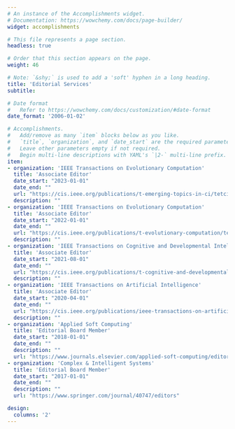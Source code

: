 ```yaml
---
# An instance of the Accomplishments widget.
# Documentation: https://wowchemy.com/docs/page-builder/
widget: accomplishments

# This file represents a page section.
headless: true

# Order that this section appears on the page.
weight: 46

# Note: `&shy;` is used to add a 'soft' hyphen in a long heading.
title: 'Editorial Services'
subtitle:

# Date format
#   Refer to https://wowchemy.com/docs/customization/#date-format
date_format: '2006-01-02'

# Accomplishments.
#   Add/remove as many `item` blocks below as you like.
#   `title`, `organization`, and `date_start` are the required parameters.
#   Leave other parameters empty if not required.
#   Begin multi-line descriptions with YAML's `|2-` multi-line prefix.
item:
- organization: 'IEEE Transactions on Evolutionary Computation'
  title: 'Associate Editor'
  date_start: "2023-01-01"
  date_end: ""
  url: "https://cis.ieee.org/publications/t-emerging-topics-in-ci/tetci-editors-and-associate-editors"
  description: ""
- organization: 'IEEE Transactions on Evolutionary Computation'
  title: 'Associate Editor'
  date_start: "2022-01-01"
  date_end: ""
  url: "https://cis.ieee.org/publications/t-evolutionary-computation/tevc-editor-and-associate-editors"
  description: ""
- organization: 'IEEE Transactions on Cognitive and Developmental Intelligence'
  title: 'Associate Editor'
  date_start: "2021-08-01"
  date_end: ""
  url: "https://cis.ieee.org/publications/t-cognitive-and-developmental-systems/tcds-editors-and-associate-editors"
  description: ""
- organization: 'IEEE Transactions on Artificial Intelligence'
  title: 'Associate Editor'
  date_start: "2020-04-01"
  date_end: ""
  url: "https://cis.ieee.org/publications/ieee-transactions-on-artificial-intelligence/editors-and-associate-editors"
  description: ""
- organization: 'Applied Soft Computing'
  title: 'Editorial Board Member'
  date_start: "2018-01-01"
  date_end: ""
  description: ""
  url: "https://www.journals.elsevier.com/applied-soft-computing/editorial-board"
- organization: 'Complex & Intelligent Systems'
  title: 'Editorial Board Member'
  date_start: "2017-01-01"
  date_end: ""
  description: ""
  url: "https://www.springer.com/journal/40747/editors"

design:
  columns: '2' 
---
```

